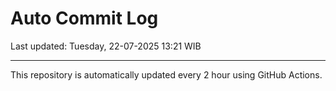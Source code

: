 # Auto Commit Log

Last updated: Tuesday, 22-07-2025 13:21 WIB

---

This repository is automatically updated every 2 hour using GitHub Actions.
